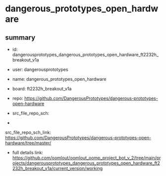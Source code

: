 # dangerous_prototypes_open_hardware
 
## summary 
* id: dangerousprototypes_dangerous_prototypes_open_hardware_ft2232h_breakout_v1a
* user: dangerousprototypes
* name: dangerous_prototypes_open_hardware
* board: ft2232h_breakout_v1a
* repo: https://github.com/DangerousPrototypes/dangerous-prototypes-open-hardware



* src_file_repo_sch: 
*
 src_file_repo_sch_link: https://github.com/DangerousPrototypes/dangerous-prototypes-open-hardware/tree/master/
* full details link: https://github.com/oomlout/oomlout_oomp_project_bot_v_2/tree/main/projects/dangerousprototypes_dangerous_prototypes_open_hardware_ft2232h_breakout_v1a/current_version/working  






